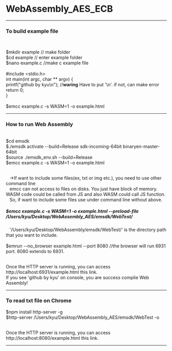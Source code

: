 # WebAssembly_AES_ECB
<hr>
<h3>To build example file</h3> <br>

$mkdir example // make folder <br>
$cd example // enter example folder <br>
$nano example.c //make c example file <br><br>
#include <stdio.h> <br>
int main(int argc, char ** argv) {<br>
  printf("github by kyu\n"); //**waring** Have to put '\n'. if not, can make error <br>
  return 0;<br>
}<br><br>
$emcc example.c -s WASM=1 -o example.html
<hr>
<h3>How to run Web Assembly</h3> <br>
$cd emsdk <br>
$./emsdk activate --build=Release sdk-incoming-64bit binaryen-master-64bit <br>
$source ./emsdk_env.sh --build=Release <br>
$emcc example.c -s WASM=1 -o example.html <br><br>

  &nbsp;&nbsp;&nbsp;->If want to include some files(ex, txt or img etc.), you need to use other command line <br>
  &nbsp;&nbsp;&nbsp;emcc can not access to files on disks. You just have block of memory. WASM code could be called from JS and also WASM could call JS function. <br>
  &nbsp;&nbsp;&nbsp;So, if want to include some files use under command line without above.
<h5>$emcc example.c -s WASM=1 -o example.html --preload-file /Users/kyu/Desktop/WebAssembly_AES/emsdk/WebTest/</h5>
  &nbsp;&nbsp;&nbsp;'/Users/kyu/Desktop/WebAssembly/emsdk/WebTest/' is the directory path that you want to include.<br><br>
$emrun --no_browser example.html --port 8080 //the browser will run 6931 port. 8080 extends to 6931. <br><br>

Once the HTTP server is running, you can access http://localhost:6931/example.html this link. <br>
If you see 'github by kyu' on console, you are success complie Web Assembly!
<br>
<hr>
<h3>To read txt file on Chrome</h3>
$npm install http-server -g <br>
$http-server /Users/kyu/Desktop/WebAssembly_AES/emsdk/WebTest -o <br><br>

Once the HTTP server is running, you can access http://localhost:8080/example.html this link.
<hr>


